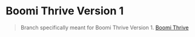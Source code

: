 # Boomi Thrive Version 1
> Branch specifically meant for Boomi Thrive Version 1. [Boomi Thrive](https://www.boomi.com/thrive)